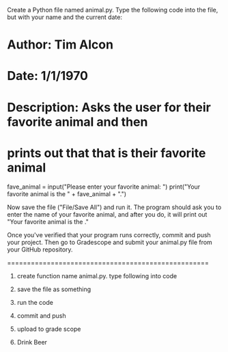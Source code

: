 Create a Python file named animal.py. Type the following code into the file, but with your name and the current date:

# Author: Tim Alcon
# Date: 1/1/1970
# Description: Asks the user for their favorite animal and then
#              prints out that that is their favorite animal

fave_animal = input("Please enter your favorite animal: ")
print("Your favorite animal is the " + fave_animal + ".")

Now save the file ("File/Save All") and run it. The program should ask you to enter the name of your favorite animal, and after you do, it will print out "Your favorite animal is the <whatever you typed>."

Once you've verified that your program runs correctly, commit and push your project. Then go to Gradescope and submit your animal.py file from your GitHub repository.

===================================================

1. create function name animal.py. type following into code

2. save the file as something

3. run the code

4. commit and push

5. upload to grade scope

6. Drink Beer
